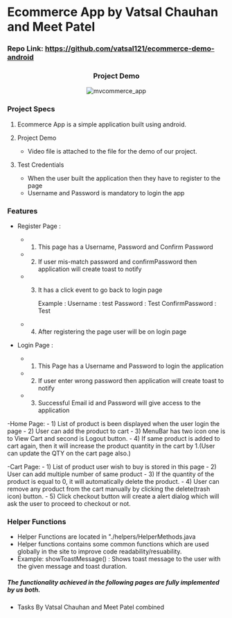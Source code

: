 # Ecommerce App by Vatsal Chauhan and Meet Patel
### Repo Link: https://github.com/vatsal121/ecommerce-demo-android
<div align="center">
    <h3>Project Demo</h3>
</div>

<div align="center" style="width: 100%">

![mvcommerce_app](mvcommerce_app.gif)

</div>

### Project Specs

1) Ecommerce App is a simple application built using android.
  
2) Project Demo
    - Video file is attached to the file for the demo of our project.
    
                    
3) Test Credentials
    - When the user built the application then they have to register to the page 
    - Username and Password is mandatory to login the app

### Features

- Register Page : 
	- 1) This page has a Username, Password and Confirm Password 
	- 2) If user mis-match password and confirmPassword then application will create toast to notify
	- 3) It has a click event to go back to login page
			
			Example : 
			Username : test
			Password : Test
			ConfirmPassword : Test
			
	- 4) After registering the page user will be on login page 

- Login Page : 
	- 1) This Page has a Username and Password to login the application
	- 2) If user enter wrong password then application will create toast to notify
	- 3) Successful Email id and Password will give access to the application
	     

-Home Page: 
	- 1) List of product is been displayed when the user login the page
	- 2) User can add the product to cart 
	- 3) MenuBar has two icon one is to View Cart and second is Logout button.
    - 4) If same product is added to cart again, then it will increase the product quantity in the cart by 1.(User can update the QTY on the cart page also.)

-Cart Page: 
	- 1) List of product user wish to buy is stored in this page 
	- 2) User can add multiple number of same product
	- 3) If the quantity of the product is equal to 0, it will automatically delete the product.
    - 4) User can remove any product from the cart manually by clicking the delete(trash icon) button.
    - 5) Click checkout button will create a alert dialog which will ask the user to proceed to checkout or not.

### Helper Functions

- Helper Functions are located in "./helpers/HelperMethods.java
- Helper functions contains some common functions which are used globally in the site to improve code readability/resuability.
- Example: showToastMessage() : Shows toast message to the user with the given message and toast duration.


##### The functionality achieved in the following pages are fully implemented by us both.

- Tasks By Vatsal Chauhan and Meet Patel combined






















